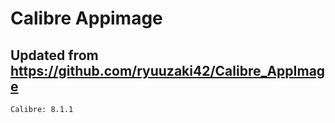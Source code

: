 # Calibre Appimage

## Updated from https://github.com/ryuuzaki42/Calibre_AppImage
    Calibre: 8.1.1

